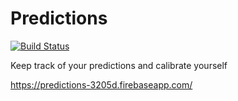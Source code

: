 # Predictions

[![Build Status](https://travis-ci.org/uuzaix/predictions.svg?branch=master)](https://travis-ci.org/uuzaix/predictions)

Keep track of your predictions and calibrate yourself

https://predictions-3205d.firebaseapp.com/